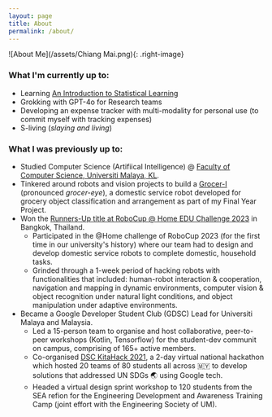 ```yaml
---
layout: page
title: About
permalink: /about/
---
```

![About Me](/assets/Chiang Mai.png){: .right-image} 
### What I'm currently up to:
- Learning [An Introduction to Statistical Learning](https://www.statlearning.com/)
- Grokking with GPT-4o for Research teams
- Developing an expense tracker with multi-modality for personal use (to commit myself with tracking expenses)
- S-living (*slaying and living*)

### What I was previously up to:
- Studied Computer Science (Artifiical Intelligence) @ [Faculty of Computer Science, Universiti Malaya, KL](https://fsktm.um.edu.my/).
- Tinkered around robots and vision projects to build a [Grocer-I](https://drive.google.com/file/d/1Sa3yWyGbJX5OOchVpT1bDjeA35Dp8A3h/view?usp=sharing) (pronounced _grocer-eye_), a domestic service robot developed for grocery object classification and arrangement as part of my Final Year Project.
- Won the [Runners-Up title at RoboCup @ Home EDU Challenge 2023](https://um.edu.my/news/um-team-kamerider-edu-den-o-wins-the-2nd-place-at-the-robocup-home-edu-bangkok-2022) in Bangkok, Thailand.
    - Participated in the @Home challenge of RoboCup 2023 (for the first time in our university's history) where our team had to design and develop domestic service robots to complete domestic, household tasks.
    - Grinded through a 1-week period of hacking robots with functionalities that included: human-robot interaction & cooperation, navigation and mapping in dynamic environments, computer vision & object recognition under natural light conditions, and object manipulation under adaptive environments.
- Became a Google Developer Student Club (GDSC) Lead for Universiti Malaya and Malaysia.
    - Led a 15-person team to organise and host collaborative, peer-to-peer workshops (Kotlin, Tensorflow) for the student-dev communit on campus, comprising of 165+ active members.
    - Co-organised [DSC KitaHack 2021](https://www.youtube.com/watch?v=ymaJxl2h-fg&pp=ygUMZHNjIGtpdGFoYWNr), a 2-day virtual national hackathon which hosted 20 teams of 80 students all across 🇲🇾 to develop solutions that addressed UN SDGs 🌏 using Google tech.
    - Headed a virtual design sprint workshop to 120 students from the SEA refion for the Engineering Development and Awareness Training Camp (joint effort with the Engineering Society of UM).


<!-- This is the base Jekyll theme. You can find out more info about customizing your Jekyll theme, as well as basic Jekyll usage documentation at [jekyllrb.com](https://jekyllrb.com/)

You can find the source code for Minima at GitHub:
[jekyll][jekyll-organization] /
[minima](https://github.com/jekyll/minima)

You can find the source code for Jekyll at GitHub:
[jekyll][jekyll-organization] /
[jekyll](https://github.com/jekyll/jekyll)


[jekyll-organization]: https://github.com/jekyll -->
